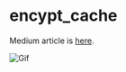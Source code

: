 # encypt_cache

Medium article is [here](https://vbacik-10.medium.com/keep-and-encrypt-data-with-flutter-efea5e8aa97e).


![Gif](https://github.com/VB10/flutter_encrypt_cache/blob/master/github/ddd.gif?raw=true)